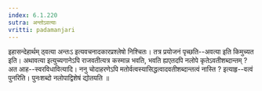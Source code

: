 ```yaml
---
index: 6.1.220
sutra: अन्तोऽवत्याः
vritti: padamanjari
---
```


 इहासन्देहार्थम् ठ्वत्या अन्तःऽ इत्यवचनादकारप्रश्लेषो निश्चितः। तत्र प्रयोजनं पृच्छति--अवत्या इति किमुच्यत इति। अथावत्या इत्युच्यगानेऽपि राजवतीत्यत्र कस्मान्न भवति, भवति ह्यएतदपि नलोपे कृतेऽवतीशब्दान्तम् ? अत आह--स्वरविधावित्यादि। ननु चोदाहरणेऽपि मतोर्वत्वस्यासिद्धत्वादवतीशब्दान्तत्वं नास्ति ? इत्याहृ--वत्वं पुनरिति। पुनःशब्दो नलोपाद्विशेषं द्योतयति ॥